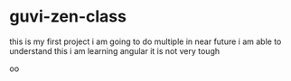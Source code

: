 # guvi-zen-class
this is my first project
i am going to do multiple in near future
i am able to understand this
i am learning angular it is not very tough

oo
